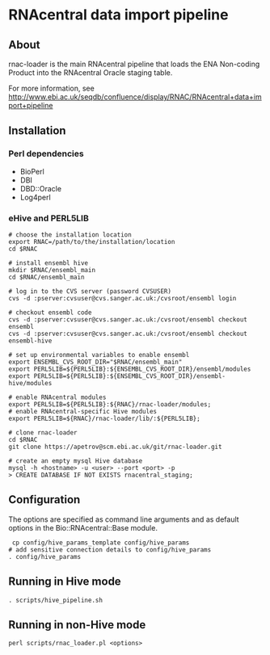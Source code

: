 # RNAcentral data import pipeline

## About

rnac-loader is the main RNAcentral pipeline that loads the ENA Non-coding Product into the RNAcentral Oracle staging table.

For more information, see http://www.ebi.ac.uk/seqdb/confluence/display/RNAC/RNAcentral+data+import+pipeline

## Installation

### Perl dependencies

-   BioPerl
-   DBI
-   DBD::Oracle
-   Log4perl

### eHive and PERL5LIB

	# choose the installation location
	export RNAC=/path/to/the/installation/location
	cd $RNAC

	# install ensembl hive
	mkdir $RNAC/ensembl_main
	cd $RNAC/ensembl_main

	# log in to the CVS server (password CVSUSER)
	cvs -d :pserver:cvsuser@cvs.sanger.ac.uk:/cvsroot/ensembl login

	# checkout ensembl code
	cvs -d :pserver:cvsuser@cvs.sanger.ac.uk:/cvsroot/ensembl checkout ensembl
	cvs -d :pserver:cvsuser@cvs.sanger.ac.uk:/cvsroot/ensembl checkout ensembl-hive

	# set up environmental variables to enable ensembl
	export ENSEMBL_CVS_ROOT_DIR="$RNAC/ensembl_main"
	export PERL5LIB=${PERL5LIB}:${ENSEMBL_CVS_ROOT_DIR}/ensembl/modules
	export PERL5LIB=${PERL5LIB}:${ENSEMBL_CVS_ROOT_DIR}/ensembl-hive/modules

	# enable RNAcentral modules
	export PERL5LIB=${PERL5LIB}:${RNAC}/rnac-loader/modules;
	# enable RNAcentral-specific Hive modules
	export PERL5LIB=${RNAC}/rnac-loader/lib/:${PERL5LIB};

	# clone rnac-loader
	cd $RNAC
	git clone https://apetrov@scm.ebi.ac.uk/git/rnac-loader.git

	# create an empty mysql Hive database
	mysql -h <hostname> -u <user> --port <port> -p
	> CREATE DATABASE IF NOT EXISTS rnacentral_staging;

## Configuration

The options are specified as command line arguments and as default options in the Bio::RNAcentral::Base module.

	 cp config/hive_params_template config/hive_params
	# add sensitive connection details to config/hive_params
	. config/hive_params

## Running in Hive mode

	. scripts/hive_pipeline.sh

## Running in non-Hive mode

	perl scripts/rnac_loader.pl <options>

